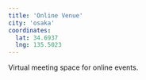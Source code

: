 ```yaml
---
title: 'Online Venue'
city: 'osaka'
coordinates:
  lat: 34.6937
  lng: 135.5023
---
```


Virtual meeting space for online events.
